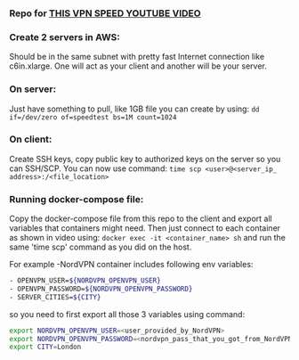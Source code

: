 ### Repo for [THIS VPN SPEED YOUTUBE VIDEO](https://youtu.be/2NkvsD3IP2s)

### Create 2 servers in AWS:
Should be  in the same subnet with pretty fast Internet connection like c6in.xlarge.
One will act as your client and another will be your server.

### On server:
Just have something to pull, like 1GB file you can create by using:
`dd if=/dev/zero of=speedtest bs=1M count=1024`

### On client:
Create SSH keys, copy public key to authorized keys on the server so you can SSH/SCP.
You can now use command:
`time scp <user>@<server_ip_ address>:/<file_location>`

### Running docker-compose file:
Copy the docker-compose file from this repo to the client
and export all variables that containers might need.
Then just connect to each container as shown in video using:
`docker exec -it <container_name> sh`
and run the same 'time scp' command as you did on the host.

For example -NordVPN container includes following env variables:
```bash
- OPENVPN_USER=${NORDVPN_OPENVPN_USER}
- OPENVPN_PASSWORD=${NORDVPN_OPENVPN_PASSWORD}
- SERVER_CITIES=${CITY}
```
so you need to first export all those 3 variables using command:
```bash
export NORDVPN_OPENVPN_USER=<user_provided_by_NordVPN>
export NORDVPN_OPENVPN_PASSWORD=<nordvpn_pass_that_you_got_from_NordVPN>
export CITY=London
```


